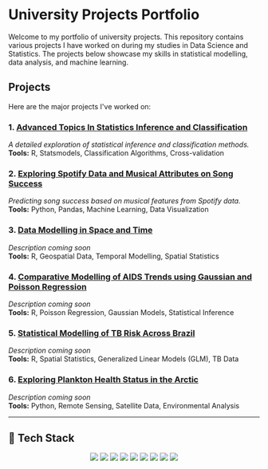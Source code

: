 # University Projects Portfolio

Welcome to my portfolio of university projects. This repository contains various projects I have worked on during my studies in Data Science and Statistics. The projects below showcase my skills in statistical modelling, data analysis, and machine learning.

## Projects

Here are the major projects I've worked on:

### 1. [Advanced Topics In Statistics Inference and Classification](./Advanced-Topics-In-Statistics-Inference-and-Classification)
*A detailed exploration of statistical inference and classification methods.*  
**Tools:** R, Statsmodels, Classification Algorithms, Cross-validation

### 2. [Exploring Spotify Data and Musical Attributes on Song Success](https://github.com/JoshH7042/university-projects/blob/main/Exploring%20Spotify%20Data%20and%20Musical%20Attributes%20on%20Song%20Success/FINAL%20PROJECT%20PDF.pdf)
*Predicting song success based on musical features from Spotify data.* 
**Tools:** Python, Pandas, Machine Learning, Data Visualization

### 3. [Data Modelling in Space and Time](./Data-Modelling-in-Space-and-Time)
*Description coming soon*  
**Tools:** R, Geospatial Data, Temporal Modelling, Spatial Statistics

### 4. [Comparative Modelling of AIDS Trends using Gaussian and Poisson Regression](./Comparative-Modelling-of-AIDS-Trends-using-Gaussian-and-Poisson-Regression)
*Description coming soon*  
**Tools:** R, Poisson Regression, Gaussian Models, Statistical Inference

### 5. [Statistical Modelling of TB Risk Across Brazil](./Statistical-Modelling-of-TB-Risk-Across-Brazil)
*Description coming soon*  
**Tools:** R, Spatial Statistics, Generalized Linear Models (GLM), TB Data

### 6. [Exploring Plankton Health Status in the Arctic](./Exploring-Plankton-Health-Status-in-the-Arctic)
*Description coming soon*  
**Tools:** Python, Remote Sensing, Satellite Data, Environmental Analysis

---

## 🧰 Tech Stack

<p align="center">
  <img src="https://img.shields.io/badge/Python-3776AB?style=for-the-badge&logo=python&logoColor=white"/>
  <img src="https://img.shields.io/badge/R-276DC3?style=for-the-badge&logo=r&logoColor=white"/>
  <img src="https://img.shields.io/badge/SQL-336791?style=for-the-badge&logo=mysql&logoColor=white"/>
  <img src="https://img.shields.io/badge/Jupyter-F37626?style=for-the-badge&logo=jupyter&logoColor=white"/>
  <img src="https://img.shields.io/badge/RStudio-75AADB?style=for-the-badge&logo=rstudio&logoColor=white"/>
  <img src="https://img.shields.io/badge/Pandas-150458?style=for-the-badge&logo=pandas&logoColor=white"/>
  <img src="https://img.shields.io/badge/Numpy-013243?style=for-the-badge&logo=numpy&logoColor=white"/>
  <img src="https://img.shields.io/badge/Plotly-3F4F75?style=for-the-badge&logo=plotly&logoColor=white"/>
  <img src="https://img.shields.io/badge/Streamlit-FF4B4B?style=for-the-badge&logo=streamlit&logoColor=white"/>
</p>

 
